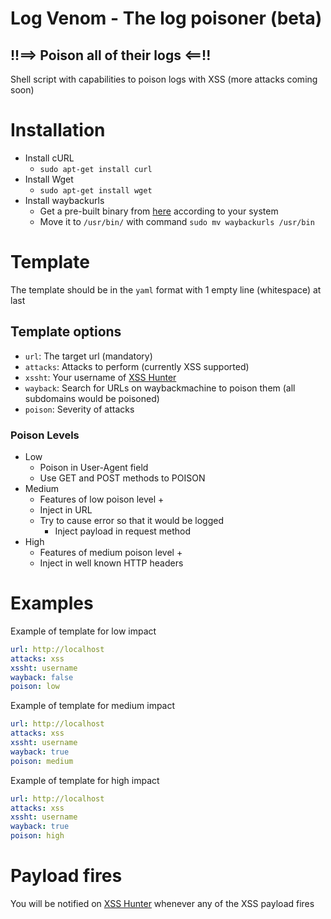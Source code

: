 # Log Venom - The log poisoner (beta)
## !!==> Poison all of their logs <==!!
Shell script with capabilities to poison logs with XSS (more attacks coming soon)

# Installation
- Install cURL
    - `sudo apt-get install curl`
- Install Wget
    - `sudo apt-get install wget`
- Install waybackurls
    - Get a pre-built binary from [here](https://github.com/tomnomnom/waybackurls/releases) according to your system
    - Move it to `/usr/bin/` with command `sudo mv waybackurls /usr/bin`

# Template
The template should be in the `yaml` format with 1 empty line (whitespace) at last
## Template options
- `url`: The target url (mandatory)
- `attacks`: Attacks to perform (currently XSS supported)
- `xssht`: Your username of [XSS Hunter](https://xsshunter.com)
- `wayback`: Search for URLs on waybackmachine to poison them (all subdomains would be poisoned)
- `poison`: Severity of attacks

### Poison Levels
- Low
    - Poison in User-Agent field
    - Use GET and POST methods to POISON
- Medium
    - Features of low poison level +
    - Inject in URL
    - Try to cause error so that it would be logged
        - Inject payload in request method
- High
    - Features of medium poison level +
    - Inject in well known HTTP headers

# Examples
Example of template for low impact
```yaml
url: http://localhost
attacks: xss
xssht: username
wayback: false
poison: low

```

Example of template for medium impact
```yaml
url: http://localhost
attacks: xss
xssht: username
wayback: true
poison: medium

```
Example of template for high impact
```yaml
url: http://localhost
attacks: xss
xssht: username
wayback: true
poison: high

```

# Payload fires
You will be notified on [XSS Hunter](https://xsshunter.com) whenever any of the XSS payload fires
